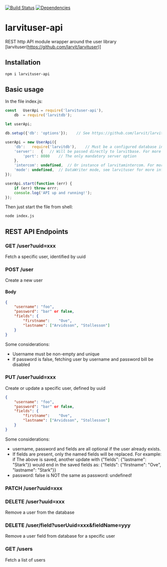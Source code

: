 [![Build Status](https://travis-ci.org/larvit/larvituser-api.svg?branch=master)](https://travis-ci.org/larvit/larvituser-api) [![Dependencies](https://david-dm.org/larvit/larvituser-api.svg)](https://david-dm.org/larvit/larvituser-api.svg)

# larvituser-api

REST http API module wrapper around the user library [larvituser(https://github.com/larvit/larvituser)]

## Installation

```bash
npm i larvituser-api
```

## Basic usage

In the file index.js:

```javascript
const	UserApi	= require('larvituser-api'),
	db	= require('larvitdb');

let	userApi;

db.setup({'db': 'options'});	// See https://github.com/larvit/larvitdb for details

userApi	= new UserApi({
	'db':	require('larvitdb'),	// Must be a configured database instance
	'server':	{	// Will be passed directly to larvitbase. For more info see: https://github.com/larvit/larvitbase
		'port':	8080	// The only mandatory server option
	},
	'intercom':	undefined,	// Or instance of larvitamintercom. For more info see: https://github.com/larvit/larvitamintercom
	'mode':	undefined,	// DataWriter mode, see larvituser for more info: https://github.com/larvit/larvituser
});

userApi.start(function (err) {
	if (err) throw errr;
	console.log('API up and running!');
});
```

Then just start the file from shell:

```bash
node index.js
```

## REST API Endpoints

### GET /user?uuid=xxx

Fetch a specific user, identified by uuid

### POST /user

Create a new user

#### Body

```json
{
	"username":	"foo",
	"password":	"bar" or false,
	"fields": {
		"firstname":	"Ove",
		"lastname":	["Arvidsson", "Stollesson"]
	}
}
```

Some considerations:

* Username must be non-empty and unique
* If password is false, fetching user by username and password bill be disabled

### PUT /user?uuid=xxx

Create or update a specific user, defined by uuid

```json
{
	"username":	"foo",
	"password":	"bar" or false,
	"fields": {
		"firstname":	"Ove",
		"lastname":	["Arvidsson", "Stollesson"]
	}
}
```

Some considerations:

* username, password and fields are all optional if the user already exists.
* If fields are present, only the named fields will be replaced. For example: if The above is saved, another update with {"fields": {"lastname": "Stark"}} would end in the saved fields as: {"fields": {"firstname": "Ove", "lastname": "Stark"}}
* password: false is NOT the same as password: undefined!

### PATCH /user?uuid=xxx



### DELETE /user?uuid=xxx

Remove a user from the database

### DELETE /user/field?userUuid=xxx&fieldName=yyy

Remove a user field from database for a specific user

### GET /users

Fetch a list of users
